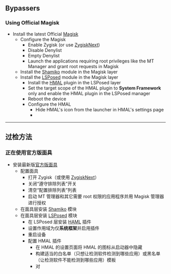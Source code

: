 ## Bypassers

### Using Official Magisk

- Install the latest Official [Magisk](https://github.com/LSPosed/LSPosed.github.io/releases/)
  - Configure the Magisk
    - Enable Zygisk (or use [ZygiskNext](https://github.com/Dr-TSNG/ZygiskNext))
    - Disable Denylist
    - Empty Denylist
    - Launch the applications requiring root privileges like the MT Manager and grant root requests in Magisk
  - Install the [Shamiko](https://github.com/LSPosed/LSPosed.github.io/releases/) module in the Magisk layer
  - Install the [LSPosed](https://github.com/LSPosed/LSPosed) module in the Magisk layer
    - Install the [HMAL](https://github.com/pumPCin/HMAL) plugin in the LSPosed layer
    - Set the target scope of the HMAL plugin to **System Framework** only and enable the HMAL plugin in the LSPosed manager
    - Reboot the device
    - Configure the HMAL
      - Hide HMAL's icon from the launcher in HMAL's settings page
      - 

---

## 过检方法

### 正在使用官方版面具

- 安装最新版[官方版面具](https://github.com/LSPosed/LSPosed.github.io/releases/)
  - 配置面具
    - 打开 Zygisk（或使用 [ZygiskNext](https://github.com/Dr-TSNG/ZygiskNext)）
    - 关闭“遵守排除列表”开关
    - 清空“配置排除列表”列表
    - 启动 MT 管理器和其它需要 root 权限的应用程序并用 Magisk 管理器进行授权
  - 在面具层安装 [Shamiko](https://github.com/LSPosed/LSPosed.github.io/releases/) 模块
  - 在面具层安装 [LSPosed](https://github.com/LSPosed/LSPosed) 模块
    - 在 LSPosed 层安装 [HAML](https://github.com/pumPCin/HMAL) 插件
    - 设置作用域为仅**系统框架**并启用插件
    - 重启设备
    - 配置 HMAL 插件
      - 在 HMAL 的设置页面将 HMAL 的图标从启动器中隐藏
      - 构建适当的白名单（只想让检测软件检测到哪些应用）或黑名单（让检测软件不能检测到哪些应用）模板
      - 对
